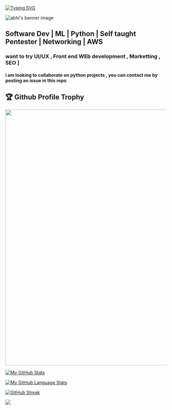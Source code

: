 [![Typing SVG](https://readme-typing-svg.herokuapp.com?multiline=true&width=500&lines=Entry-level+Software+Developer.++++++++++)](https://git.io/typing-svg)


![abhi's banner image](https://github.com/el3ktraz/el3ktraz/assets/86217941/d88db363-3577-45ca-89ff-ba5ac6eeab5e)

<h2>Software Dev | ML | Python | Self taught Pentester | Networking | AWS </h2>

<h3> want to try UI/UX , Front end WEb development , Marketting , SEO ] </h3>
<h4>i am looking to collaborate on python projects , you can contact me by posting an issue in this repo  </h4>



<h2>🏆 Github Profile Trophy</h2>
<img width=800 src="https://github-profile-trophy.vercel.app/?username=el3ktraz&column=9&theme=gruvbox&no-frame=true"/>


[![My GitHub Stats](https://github-readme-stats.vercel.app/api/?username=el3ktraz&count_private=true&theme=tokyonight&showicons=true)]()



[![My GitHub Language Stats](https://github-readme-stats.vercel.app/api/top-langs/?username=el3ktraz&langs_count=5&theme=tokyonight)]()


[![GitHub Streak](https://github-readme-streak-stats.herokuapp.com/?user=el3ktraz&theme=tokyonight&background=000000&stroke=555555&ring=DD2727&fire=DD2727&currStreakNum=DD2727&sideNums=DD2727&currStreakLabel=DD2727)](https://github.com/DenverCoder1/github-readme-streak-stats)


 

![](https://komarev.com/ghpvc/?username=el3ktraz)
